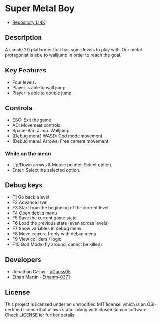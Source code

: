 # Super Metal Boy
- [Repository LINK](https://github.com/xGauss05/PlatformerGame)
## Description

A simple 2D platformer that has some levels to play with. Our metal protagonist is able to walljump in order to reach the goal.

## Key Features

 - Four levels.
 - Player is able to wall jump.
 - Player is able to double jump.

## Controls
 - ESC: Exit the game
 - AD: Movement controls.
 - Space-Bar: Jump. Walljump.
 - (Debug menu) WASD: God mode movement
 - (Debug menu) Arrows: Free camera movement
 ### While on the menu
 - Up/Down arrows & Mouse pointer: Select option.
 - Enter: Select the selected option.

## Debug keys
- F1 Go back a level
- F2 Advance level
- F3 Start from the beginning of the current level
- F4 Open debug menu
- F5 Save the current game state
- F6 Load the previous state (even across levels)
- F7 Show variables in debug menu
- F8 Move camera freely with debug menu
- F9 View colliders / logic
- F10 God Mode (fly around, cannot be killed)

## Developers

- Jonathan Cacay - [xGauss05](https://github.com/xGauss05)
- Ethan Martín - [Ethanm-0371](https://github.com/Ethanm-0371)

## License

This project is licensed under an unmodified MIT license, which is an OSI-certified license that allows static linking with closed source software. Check [LICENSE](LICENSE) for further details.
